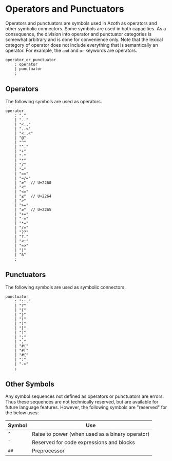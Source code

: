 # Operators and Punctuators

Operators and punctuators are symbols used in Azoth as operators and other symbolic connectors. Some symbols are used in both capacities. As a consequence, the division into operator and punctuator categories is somewhat arbitrary and is done for convenience only. Note that the lexical category of operator does not include everything that is semantically an operator. For example, the `and` and `or` keywords are operators.

```grammar
operator_or_punctuator
    : operator
    | punctuator
    ;
```

## Operators

The following symbols are used as operators.

```grammar
operator
    : "."
    | ".."
    | "<.."
    | "..<"
    | "<..<"
    | "@"
    | "^"
    | "^."
    | "+"
    | "-"
    | "*"
    | "/"
    | "="
    | "=="
    | "=/="
    | "≠"  // U+2260
    | "<"
    | "<="
    | "≤"  // U+2264
    | ">"
    | ">="
    | "≥"  // U+2265
    | "+="
    | "-="
    | "*="
    | "/="
    | "??"
    | "?."
    | "<:"
    | "=>"
    | "|"
    | "&"
    ;
```

## Punctuators

The following symbols are used as symbolic connectors.

```grammar
punctuator
    : "::."
    | "?"
    | "{"
    | "}"
    | "("
    | ")"
    | "["
    | "]"
    | ";"
    | ","
    | "#("
    | "#["
    | "#{"
    | ":"
    | "->"
    ;
```

## Other Symbols

Any symbol sequences not defined as operators or punctuators are errors. Thus these sequences are not technically reserved, but are available for future language features. However, the following symbols are "reserved" for the below uses:

| Symbol  | Use                                             |
| ------- | ----------------------------------------------- |
| `^`     | Raise to power (when used as a binary operator) |
| `` ` `` | Reserved for code expressions and blocks        |
| `##`    | Preprocessor                                    |
